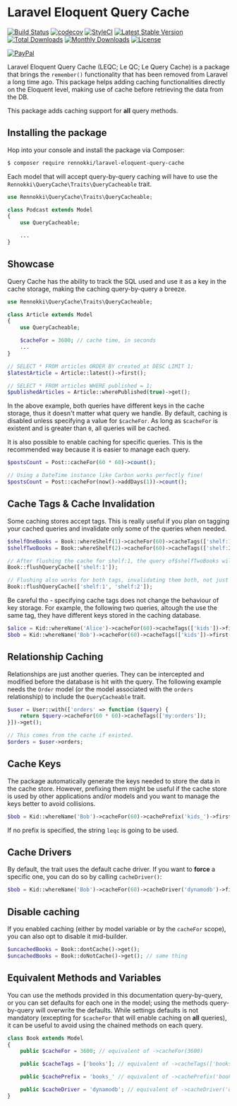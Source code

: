 Laravel Eloquent Query Cache
===================================

[![Build Status](https://travis-ci.org/rennokki/laravel-eloquent-query-cache.svg?branch=master)](https://travis-ci.org/rennokki/laravel-eloquent-query-cache)
[![codecov](https://codecov.io/gh/rennokki/laravel-eloquent-query-cache/branch/master/graph/badge.svg)](https://codecov.io/gh/rennokki/laravel-eloquent-query-cache/branch/master)
[![StyleCI](https://github.styleci.io/repos/223236785/shield?branch=master)](https://github.styleci.io/repos/223236785)
[![Latest Stable Version](https://poser.pugx.org/rennokki/laravel-eloquent-query-cache/v/stable)](https://packagist.org/packages/rennokki/laravel-eloquent-query-cache)
[![Total Downloads](https://poser.pugx.org/rennokki/laravel-eloquent-query-cache/downloads)](https://packagist.org/packages/rennokki/laravel-eloquent-query-cache)
[![Monthly Downloads](https://poser.pugx.org/rennokki/laravel-eloquent-query-cache/d/monthly)](https://packagist.org/packages/rennokki/laravel-eloquent-query-cache)
[![License](https://poser.pugx.org/rennokki/laravel-eloquent-query-cache/license)](https://packagist.org/packages/rennokki/laravel-eloquent-query-cache)

[![PayPal](https://img.shields.io/badge/PayPal-donate-blue.svg)](https://paypal.me/rennokki)

Laravel Eloquent Query Cache (LEQC; Le QC; Le Query Cache) is a package that brings the `remember()` functionality that has been removed from Laravel a long time ago.
This package helps adding caching functionalities directly on the Eloquent level, making use of cache before retrieving the data from the DB.

This package adds caching support for **all** query methods.

## Installing the package
Hop into your console and install the package via Composer:

```bash
$ composer require rennokki/laravel-eloquent-query-cache
```

Each model that will accept query-by-query caching will have to use the `Rennokki\QueryCache\Traits\QueryCacheable` trait.

```php
use Rennokki\QueryCache\Traits\QueryCacheable;

class Podcast extends Model
{
    use QueryCacheable;

    ...
}
```

## Showcase
Query Cache has the ability to track the SQL used and use it as a key in the cache storage, making the caching query-by-query a breeze.

```php
use Rennokki\QueryCache\Traits\QueryCacheable;

class Article extends Model
{
    use QueryCacheable;

    $cacheFor = 3600; // cache time, in seconds
    ...
}

// SELECT * FROM articles ORDER BY created_at DESC LIMIT 1;
$latestArticle = Article::latest()->first();

// SELECT * FROM articles WHERE published = 1;
$publishedArticles = Article::wherePublished(true)->get();
```

In the above example, both queries have different keys in the cache storage, thus it doesn't matter what query we handle. By default, caching is disabled unless specifying a value for `$cacheFor`. As long as `$cacheFor` is existent and is greater than `0`, all queries will be cached.

It is also possible to enable caching for specific queries. This is the recommended way because it is easier to manage each query.

```php
$postsCount = Post::cacheFor(60 * 60)->count();

// Using a DateTime instance like Carbon works perfectly fine!
$postsCount = Post::cacheFor(now()->addDays(1))->count();
```

## Cache Tags & Cache Invalidation
Some caching stores accept tags. This is really useful if you plan on tagging your cached queries and invalidate only some of the queries when needed.

```php
$shelfOneBooks = Book::whereShelf(1)->cacheFor(60)->cacheTags(['shelf:1'])->get();
$shelfTwoBooks = Book::whereShelf(2)->cacheFor(60)->cacheTags(['shelf:2'])->get();

// After flushing the cache for shelf:1, the query of$shelfTwoBooks will still hit the cache if re-called again.
Book::flushQueryCache(['shelf:1']);

// Flushing also works for both tags, invalidating them both, not just the one tagged with shelf:1
Book::flushQueryCache(['shelf:1', 'shelf:2']);
```

Be careful tho - specifying cache tags does not change the behaviour of key storage.
For example, the following two queries, altough the use the same tag, they have different keys stored in the caching database.

```php
$alice = Kid::whereName('Alice')->cacheFor(60)->cacheTags(['kids'])->first();
$bob = Kid::whereName('Bob')->cacheFor(60)->cacheTags(['kids'])->first();
```

## Relationship Caching
Relationships are just another queries. They can be intercepted and modified before the database is hit with the query. The following example needs the `Order` model (or the model associated with the `orders` relationship) to include the `QueryCacheable` trait.

```php
$user = User::with(['orders' => function ($query) {
    return $query->cacheFor(60 * 60)->cacheTags(['my:orders']);
}])->get();

// This comes from the cache if existed.
$orders = $user->orders;
```

## Cache Keys
The package automatically generate the keys needed to store the data in the cache store. However, prefixing them might be useful if the cache store is used by other applications and/or models and you want to manage the keys better to avoid collisions.

```php
$bob = Kid::whereName('Bob')->cacheFor(60)->cachePrefix('kids_')->first();
```

If no prefix is specified, the string `leqc` is going to be used.

## Cache Drivers
By default, the trait uses the default cache driver. If you want to **force** a specific one, you can do so by calling `cacheDriver()`:

```php
$bob = Kid::whereName('Bob')->cacheFor(60)->cacheDriver('dynamodb')->first();
```

## Disable caching
If you enabled caching (either by model variable or by the `cacheFor` scope), you can also opt to disable it mid-builder.
```php
$uncachedBooks = Book::dontCache()->get();
$uncachedBooks = Book::doNotCache()->get(); // same thing
```

## Equivalent Methods and Variables
You can use the methods provided in this documentation query-by-query, or you can set defaults for each one in the model; using the methods query-by-query will overwrite the defaults.
While settings defaults is not mandatory (excepting for `$cacheFor` that will enable caching on **all** queries), it can be useful to avoid using the chained methods on each query.

```php
class Book extends Model
{
    public $cacheFor = 3600; // equivalent of ->cacheFor(3600)

    public $cacheTags = ['books']; // equivalent of ->cacheTags(['books'])

    public $cachePrefix = 'books_' // equivalent of ->cachePrefix('books_');

    public $cacheDriver = 'dynamodb'; // equivalent of ->cacheDriver('dynamodb');
}
```
